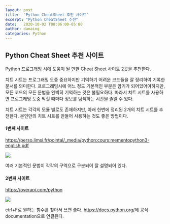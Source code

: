 ```yaml
---
layout: post
title:  "Python CheatSheet 추천 사이트"
excerpt: "Python CheatSheet 추천"
date:   2020-10-02 T08:06:00-05:00
author: danaing
categories: Python
---
```



Python Cheat Sheet 추천 사이트
-----------------------

Python 프로그래밍 시에 도움이 될 만한 Cheat Sheet 사이트 2곳을 추천한다.

치트 시트는 프로그래밍 도중 중요하지만 기억하기 어려운 코드들을 잘 정리하여 기록한 문서를 의미한다. 프로그래밍시에 어느 정도 기본적인 부분은 암기가 되어있어야하지만, 모든 코드의 모든 문법을 완벽히 기억하는 것은 불필요하다. 따라서 치트 시트를 사용하면 프로그래밍 도중 막힐 때마다 정보를 탐색하는 시간을 줄일 수 있다.

치트 시트는 각각의 모듈 별로도 존재하지만, 아래 한번에 정리된 2개의 치트 시트를 추천한다. 본인만의 치트 시트를 만들어 사용하는 것도 좋은 방법이다.


#### 1번째 사이트

<https://perso.limsi.fr/pointal/_media/python:cours:mementopython3-english.pdf>

![](/assets/images/2020-10-02_Cheatsheet-5dde273b.png)

여러 기본적인 문법이 각각의 구역으로 구분되어 잘 설명되어 있다.


#### 2번째 사이트

<https://overapi.com/python>

![](/assets/images/2020-10-02_Cheatsheet-4ab04b8b.png)

ctrl+F로 원하는 함수를 찾아서 쓰면 좋다. <https://docs.python.org/>에 공식 documentation으로 연결된다.
